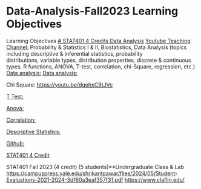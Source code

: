 # Data-Analysis-Fall2023 Learning Objectives
 Learning Objectives [# STAT401 4 Credits Data Analysis](https://pawar1550.wixsite.com/claflin-courses/copy-of-stat401-1)
[Youtube Teaching Channel:](https://www.youtube.com/playlist?list=PLKka-JHtsz80sJ_uQ8wZ4cnLNB9yRJNoV)
Probability & Statistics I & II, Biostatistics, Data Analysis (topics including descriptive & inferential statistics, probability distributions, variable types, distribution properties, discrete & continuous types, R functions, ANOVA, T-test, correlation, chi-Square, regression, etc.)
[Data analysis:](https://youtu.be/WIvehDeVRak)
[Data analysis:](https://youtu.be/dhIjTt26YKQ)



Chi Square: https://youtu.be/dgehxC9tJVc

[T Test:](https://youtu.be/sIpMsN90Dt8)

[Anova:](https://youtu.be/Z-S4CfsRHA0)

[Correlation:](https://youtu.be/yndToTyudUQ)

[Descriptive Statistics:](https://youtu.be/09SCdQPVShU)

[Github:](https://github.com/spawar2/STAT302)

[STAT401 4 Credit](https://pawar1550.wixsite.com/claflin-courses/copy-of-stat401-2)

STAT401 Fall 2023 (4 credit) (5 students)**Undergraduate Class & Lab https://campuspress.yale.edu/shrikantpawar/files/2024/05/Student-Evaluations-2021-2024-3df60a3eaf357f31.pdf
https://www.claflin.edu/
